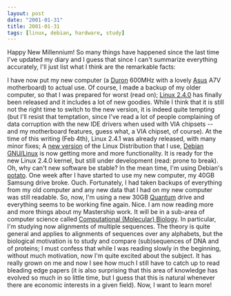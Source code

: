 ```yaml
---
layout: post
date: "2001-01-31"
title: 2001-01-31
tags: [linux, debian, hardware, study]
---
```

Happy New Millennium! So many things have happened since the last
time I've updated my diary and I guess that since I can't summarize
everything accurately, I'll just list what I think are the
remarkable facts:

I have now put my new computer (a [Duron](http://www.amd.com)
600MHz with a lovely [Asus](http://www.asus.com) A7V motherboard)
to actual use. Of course, I made a backup of my older computer, so
that I was prepared for worst (read on);
[Linux 2.4.0](http://www.kernel.org) has finally been released and
it includes a lot of new goodies. While I think that it is still
not the right time to switch to the new version, it is indeed quite
tempting (but I'll resist that temptation, since I've read a lot of
people complaining of data corruption with the new IDE drivers when
used with VIA chipsets -- and my motherboard features, guess what,
a VIA chipset, of course).
At the time of this writing (Feb 4th), Linux 2.4.1 was already
released, with many minor fixes;
A [new version](http://www.debian.org/releases/testing) of the
Linux Distribution that I use,
[Debian GNU/Linux](http://www.debian.org) is now getting more and
more functionality. It is ready for the new Linux 2.4.0 kernel, but
still under development (read: prone to break). Oh, why can't new
software be stable? In the mean time, I'm using Debian's
[potato](http://www.debian.org/releases/potato).
One week after I have started to use my new computer, my 40GB
Samsung drive broke. Ouch. Fortunately, I had taken backups of
everything from my old computer and any new data that I had on my
new computer was still readable. So, now, I'm using a new 30GB
[Quantum](http://www.quantum.com) drive and everything seems to be
working fine again. Nice.
I am now reading more and more things about my Mastership work. It
will be in a sub-area of computer science called
[Computational (Molecular) Biology](../compbio/index.html). In
particular, I'm studying now alignments of multiple sequences. The
theory is quite general and applies to alignments of sequences over
any alphabets, but the biological motivation is to study and
compare (sub)sequences of DNA and of proteins;
I must confess that while I was reading slowly in the beginning,
without much motivation, now I'm quite excited about the subject.
It has really grown on me and now I see how much I still have to
catch up to read bleading edge papers (it is also surprising that
this area of knowledge has evolved so much in so little time, but I
guess that this is natural whenever there are economic interests in
a given field). Now, I want to learn more!

